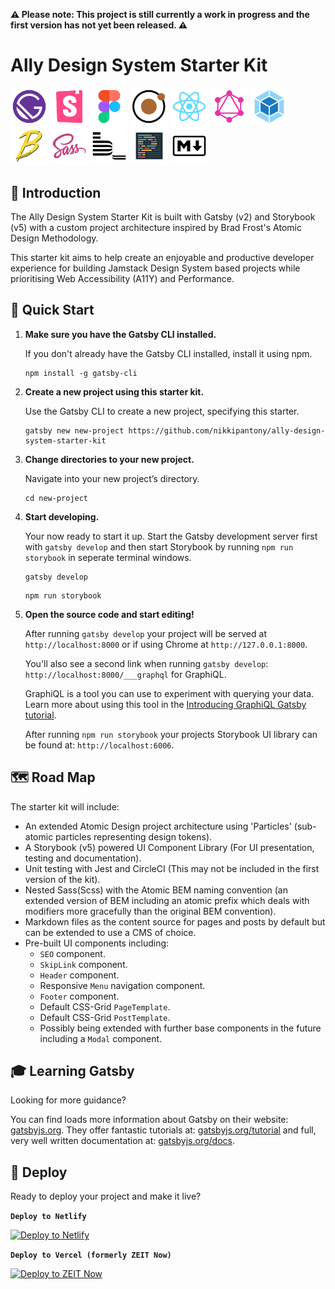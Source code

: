 **⚠️ Please note: This project is still currently a work in progress and the first version has not yet been released. ⚠️**

# Ally Design System Starter Kit

<div>
<img alt="Gatsby" src="./src/07_images/logos/GatsbyIconLogo.png" width="60" />
<img alt="Storybook" src="./src/07_images/logos/StorybookIconLogo.png" width="60" />
<img alt="Figma" src="./src/07_images/logos/FigmaIconLogo.png" width="60" />
<img alt="Atomic Design" src="./src/07_images/logos/AtomicDesignIconLogo.png" width="60" />
<img alt="React" src="./src/07_images/logos/ReactIconLogo.png" width="60" />
<img alt="GraphQL" src="./src/07_images/logos/GraphQLIconLogo.png" width="60" />
<img alt="Webpack" src="./src/07_images/logos/WebpackIconLogo.png" width="60" />
<img alt="Babel" src="./src/07_images/logos/BabelIconLogo.png" width="60" />
<img alt="Sass" src="./src/07_images/logos/SassIconLogo.png" width="60" />
<img alt="BEM" src="./src/07_images/logos/BEMIconLogo.png" width="60" />
<img alt="Prettier" src="./src/07_images/logos/PrettierIconLogo.png" width="60" />
<img alt="Markdown" src="./src/07_images/logos/MarkdownIconLogo.png" width="60" />
</div>

## 👋 Introduction

The Ally Design System Starter Kit is built with Gatsby (v2) and Storybook (v5) with a custom project architecture inspired by Brad Frost's Atomic Design Methodology.

This starter kit aims to help create an enjoyable and productive developer experience for building Jamstack Design System based projects while prioritising Web Accessibility (A11Y) and Performance.

## 💨 Quick Start

1.  **Make sure you have the Gatsby CLI installed.**

    If you don't already have the Gatsby CLI installed, install it using npm.

    ```shell
    npm install -g gatsby-cli
    ```

2.  **Create a new project using this starter kit.**

    Use the Gatsby CLI to create a new project, specifying this starter.

    ```shell
    gatsby new new-project https://github.com/nikkipantony/ally-design-system-starter-kit
    ```

3.  **Change directories to your new project.**

    Navigate into your new project’s directory.

    ```shell
    cd new-project
    ```

4.  **Start developing.**

    Your now ready to start it up.
    Start the Gatsby development server first with `gatsby develop` and then start Storybook by running `npm run storybook` in seperate terminal windows.

    ```shell
    gatsby develop
    ```

    ```shell
    npm run storybook
    ```

5.  **Open the source code and start editing!**

    After running `gatsby develop` your project will be served at `http://localhost:8000` or if using Chrome at `http://127.0.0.1:8000`.

    You'll also see a second link when running `gatsby develop`: `http://localhost:8000/___graphql` for GraphiQL.

    GraphiQL is a tool you can use to experiment with querying your data. Learn more about using this tool in the [Introducing GraphiQL Gatsby tutorial](https://www.gatsbyjs.org/tutorial/part-five/#introducing-graphiql).

    After running `npm run storybook` your projects Storybook UI library can be found at: `http://localhost:6006`.

## 🗺️ Road Map

The starter kit will include:

-   An extended Atomic Design project architecture using 'Particles' (sub-atomic particles representing design tokens).
-   A Storybook (v5) powered UI Component Library (For UI presentation, testing and documentation).
-   Unit testing with Jest and CircleCI (This may not be included in the first version of the kit).
-   Nested Sass(Scss) with the Atomic BEM naming convention (an extended version of BEM including an atomic prefix which deals with modifiers more gracefully than the original BEM convention).
-   Markdown files as the content source for pages and posts by default but can be extended to use a CMS of choice.
-   Pre-built UI components including:
    -   `SEO` component.
    -   `SkipLink` component.
    -   `Header` component.
    -   Responsive `Menu` navigation component.
    -   `Footer` component.
    -   Default CSS-Grid `PageTemplate`.
    -   Default CSS-Grid `PostTemplate`.
    -   Possibly being extended with further base components in the future including a `Modal` component.

## 🎓 Learning Gatsby

Looking for more guidance?

You can find loads more information about Gatsby on their website: [gatsbyjs.org](https://www.gatsbyjs.org). They offer fantastic tutorials at: [gatsbyjs.org/tutorial](https://www.gatsbyjs.org/tutorial) and full, very well written documentation at: [gatsbyjs.org/docs](https://www.gatsbyjs.org/docs).

## 🚀 Deploy

Ready to deploy your project and make it live?

**`Deploy to Netlify`**

[![Deploy to Netlify](https://www.netlify.com/img/deploy/button.svg)](https://app.netlify.com/start/deploy?repository=https://github.com/nikkipantony/ally-design-system-starter-kit)

**`Deploy to Vercel (formerly ZEIT Now)`**

[![Deploy to ZEIT Now](https://zeit.co/button)](https://zeit.co/import/project?template=https://github.com/nikkipantony/ally-design-system-starter-kit)
